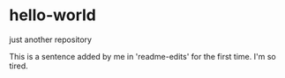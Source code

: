 # hello-world
just another repository

This is a sentence added by me in 'readme-edits' for the first time.
I'm so tired.
